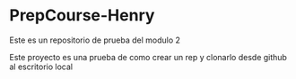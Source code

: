 # PrepCourse-Henry
Este es un repositorio de prueba del modulo 2

Este proyecto es una prueba de como crear un rep y clonarlo desde github al escritorio local
